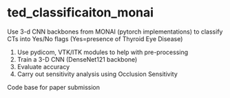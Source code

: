 # ted_classificaiton_monai
Use 3-d CNN backbones from MONAI (pytorch implementations) to classify CTs into Yes/No flags (Yes=presence of Thyroid Eye Disease)

1. Use pydicom, VTK/ITK modules to help with pre-processing
2. Train a 3-D CNN (DenseNet121 backbone)
3. Evaluate accuracy
4. Carry out sensitivity analysis using Occlusion Sensitivity 

Code base for paper submission

